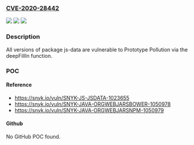 ### [CVE-2020-28442](https://cve.mitre.org/cgi-bin/cvename.cgi?name=CVE-2020-28442)
![](https://img.shields.io/static/v1?label=Product&message=js-data&color=blue)
![](https://img.shields.io/static/v1?label=Version&message=%3E%3D%200%20&color=brighgreen)
![](https://img.shields.io/static/v1?label=Vulnerability&message=Prototype%20Pollution&color=brighgreen)

### Description

All versions of package js-data are vulnerable to Prototype Pollution via the deepFillIn function.

### POC

#### Reference
- https://snyk.io/vuln/SNYK-JS-JSDATA-1023655
- https://snyk.io/vuln/SNYK-JAVA-ORGWEBJARSBOWER-1050978
- https://snyk.io/vuln/SNYK-JAVA-ORGWEBJARSNPM-1050979

#### Github
No GitHub POC found.

